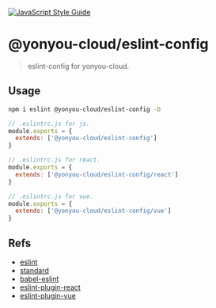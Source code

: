 [![JavaScript Style Guide](https://img.shields.io/badge/code_style-standard-brightgreen.svg)](https://standardjs.com)

# @yonyou-cloud/eslint-config

> eslint-config for yonyou-cloud.

## Usage

```bash
npm i eslint @yonyou-cloud/eslint-config -D
```

```js
// .eslintrc.js for js.
module.exports = {
  extends: ['@yonyou-cloud/eslint-config']
}

// .eslintrc.js for react.
module.exports = {
  extends: ['@yonyou-cloud/eslint-config/react']
}

// .eslintrc.js for vue.
module.exports = {
  extends: ['@yonyou-cloud/eslint-config/vue']
}
```

## Refs

+ [eslint](http:eslint.org)
+ [standard](https://standardjs.com)
+ [babel-eslint](https://github.com/babel/babel-eslint)
+ [eslint-plugin-react](https://github.com/yannickcr/eslint-plugin-react)
+ [eslint-plugin-vue](https://github.com/vuejs/eslint-plugin-vue)
